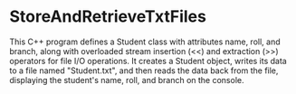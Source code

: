 # StoreAndRetrieveTxtFiles

This C++ program defines a Student class with attributes name, roll, and branch, along with overloaded stream insertion (<<) and extraction (>>) operators for file I/O operations. It creates a Student object, writes its data to a file named "Student.txt", and then reads the data back from the file, displaying the student's name, roll, and branch on the console.
